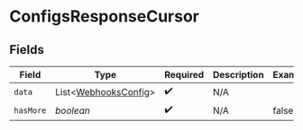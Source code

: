 # ConfigsResponseCursor


## Fields

| Field                                                          | Type                                                           | Required                                                       | Description                                                    | Example                                                        |
| -------------------------------------------------------------- | -------------------------------------------------------------- | -------------------------------------------------------------- | -------------------------------------------------------------- | -------------------------------------------------------------- |
| `data`                                                         | List\<[WebhooksConfig](../../models/shared/WebhooksConfig.md)> | :heavy_check_mark:                                             | N/A                                                            |                                                                |
| `hasMore`                                                      | *boolean*                                                      | :heavy_check_mark:                                             | N/A                                                            | false                                                          |